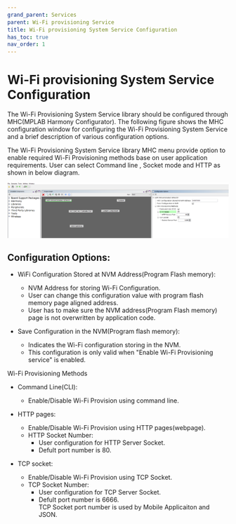 ```yaml
---
grand_parent: Services
parent: Wi-Fi provisioning Service
title: Wi-Fi provisioning System Service Configuration
has_toc: true
nav_order: 1
---
```


# Wi-Fi provisioning System Service Configuration

The Wi-Fi Provisioning System Service library should be configured through MHC(MPLAB Harmony Configurator). The following figure shows the MHC configuration window for configuring the Wi-Fi Provisioning System Service and a brief description of various configuration options. 

 

The Wi-Fi Provisioning System Service library MHC menu provide option to enable required Wi-Fi Provisioning methods base on user application requirements. User can select Command line , Socket mode and HTTP as shown in below diagram. 


![](./images/SYS_Wi-Fi_Provision_MHC_diagram.png)

## Configuration Options:

- WiFi Configuration Stored at NVM Address(Program Flash memory): 
    - NVM Address for storing Wi-Fi Configuration. 
    - User can change this configuration value with program flash memory page aligned address. 
    - User has to make sure the NVM address(Program Flash memory) page is not overwritten by application code.

- Save Configuration in the NVM(Program flash memory): 
    - Indicates the Wi-Fi configuration storing in the NVM. 
    - This configuration is only valid when "Enable Wi-Fi Provisioning service" is enabled. 
 
Wi-Fi Provisioning Methods  
- Command Line(CLI): 
    - Enable/Disable Wi-Fi Provision using command line. 

- HTTP pages: 
    - Enable/Disable Wi-Fi Provision using HTTP pages(webpage).
    -  HTTP Socket Number:   
        - User configuration for HTTP Server Socket. 
        - Defult port number is 80.   

- TCP socket: 
    -  Enable/Disable Wi-Fi Provision using TCP Socket. 
    -  TCP Socket Number: 
        - User configuration for TCP Server Socket. 
        - Defult port number is 6666.
<br>TCP Socket port number is used by Mobile Applicaiton and JSON.
 


